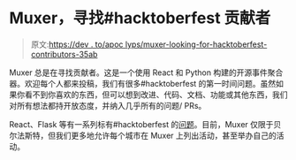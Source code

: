 # Muxer，寻找#hacktoberfest 贡献者

> 原文:[https://dev . to/apoc lyps/muxer-looking-for-hacktoberfest-contributors-35ab](https://dev.to/apoclyps/muxer-looking-for-hacktoberfest-contributors-35ab)

Muxer 总是在寻找贡献者。这是一个使用 React 和 Python 构建的开源事件聚合器。欢迎每个人都来投稿，我们有很多#hacktoberfest 的第一时间问题。虽然如果你看不到你喜欢的东西，但可以想到改进、代码、文档、功能或其他东西，我们对所有想法都持开放态度，并纳入几乎所有的问题/ PRs。

React、Flask 等有一系列标有#hacktoberfest 的[问题](https://github.com/apoclyps/my-dev-space/issues)。目前，Muxer 仅限于贝尔法斯特，但我们更多地允许每个城市在 Muxer 上列出活动，甚至举办自己的活动。